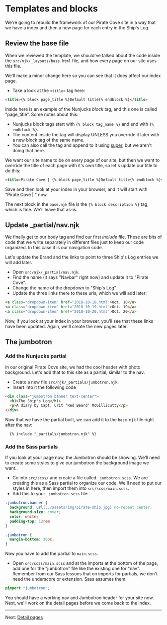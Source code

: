 # Templates and blocks

We're going to rebuild the framework of our Pirate Cove site in a way that we have a index and then a new page for each entry in the Ship's Log.

## Review the base file

When we reviewed the template, we should've talked about the code inside the `src/njk/_layouts/base.html` file, and how every page on our site uses this file.

We'll make a minor change here so you can see that it does affect our index page.

- Take a look at the `<title>` tag here:

```html
<title>{% block page_title %}Default title{% endblock %}</title>
```

Inside here is an example of the Nunjucks _block_ tag, and this one is called "page_title". Some notes about this:

- Nunjucks block tags start with `{% block tag_name %}` and end with `{% endblock %}`.
- The content inside the tag will display UNLESS you override it later with a new block tag of the same name.
- You can also call the tag and append to it using [super](https://mozilla.github.io/nunjucks/templating.html#super), but we aren't doing that here.

We want our site name to be on every page of our site, but then we want to override the title of each page with it's own title, so let's update our title to do this:

```html
<title>Pirate Cove | {% block page_title %}Default title{% endblock %}</title>
```

Save and then look at your index in your browser, and it will start with "Pirate Cove | " now.

The next block in the `base.njk` file is the `{% block description %}` tag, which is fine. We'll leave that as-is.

## Update _partial/nav.njk

We finally get to our body tag and find our first _include_ file. These are bits of code that we write separately in different files just to keep our code organized. In this case it is our navigation code.

Let's update the Brand and the links to point to three Ship's Log entries we will add later.

- Open `src/njk/_partial/nav.njk`.
- Find the name (it says "Navbar" right now) and update it to "Pirate Cove".
- Change the name of the dropdown to "Ship's Log"
- Update the three links there to these urls, which we will add later:

```html
<a class="dropdown-item" href="2018-10-18.html">Oct. 18</a>
<a class="dropdown-item" href="2018-10-19.html">Oct. 19</a>
<a class="dropdown-item" href="2018-10-20.html">Oct. 20</a>
```

Now, if you look at your index in your browser, you'll see that these links have been updated. Again, we'll create the new pages later.

## The jumbotron

### Add the Nunjucks partial

In our original Pirate Cove site, we had the cool header with photo background. Let's add that to this site as a partial, similar to the nav.

- Create a new file `src/njk/_partials/jumbotron.njk`.
- Insert into it the following code

```html
<div class="jumbotron banner text-center">
  <h1>The Ship's Log</h1>
  <p>A diary by Capt. Crit ‘Red Beard‘ McGillicutty</p> 
</div>
```

Now that we have the partial built, we can add it to the `base.njk` file right after the nav:

```html
  {% include "_partials/jumbotron.njk" %}
```

### Add the Sass partials

If you look at your page now, the Jumbotron should be showing. We'll need to create some styles to give our jumbotron the background image we want..

- Go into `src/scss/` and create a file called `_jumbotron.scss`. We are creating this as a Sass partial to organize our code. We'll need to put our styles in here, then import them into `src/scss/main.scss`.
- Add this to your `_jumbotron.scss` file:

```scss
.jumbotron.banner {
  background: url(../assets/img/pirate-ship.jpg) no-repeat center;
  background-size: cover;
  color: white;
  padding-top: 12rem
}

.jumbotron {
  margin-bottom: 30px;
}
```

Now you have to add the partial to `main.scss`.

- Open `src/scss/main.scss` and at the imports at the bottom of the page, add one for the "jumbotron" file like the existing one for "nav". Remember from our Sass lessons that on imports for partials, we don't need the underscore or extension. Sass assumes them.

```scss
@import "jumbotron";
```

You should have a working nav and Jumbotron header for your site now. Next, we'll work on the detail pages before we come back to the index.

----

Next: [Detail pages](static-03.md)
